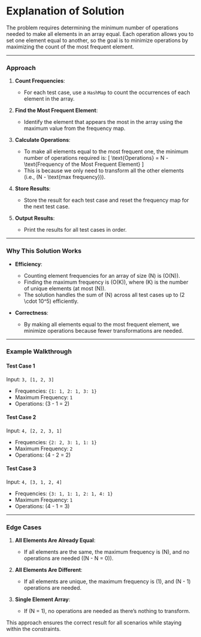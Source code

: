 # Explanation of Solution

The problem requires determining the minimum number of operations needed to make all elements in an array equal. Each operation allows you to set one element equal to another, so the goal is to minimize operations by maximizing the count of the most frequent element.

---

### Approach

1. **Count Frequencies**:
   - For each test case, use a `HashMap` to count the occurrences of each element in the array.

2. **Find the Most Frequent Element**:
   - Identify the element that appears the most in the array using the maximum value from the frequency map.

3. **Calculate Operations**:
   - To make all elements equal to the most frequent one, the minimum number of operations required is:
     \[
     \text{Operations} = N - \text{Frequency of the Most Frequent Element}
     \]
   - This is because we only need to transform all the other elements (i.e., \(N - \text{max frequency}\)).

4. **Store Results**:
   - Store the result for each test case and reset the frequency map for the next test case.

5. **Output Results**:
   - Print the results for all test cases in order.

---

### Why This Solution Works
- **Efficiency**:
  - Counting element frequencies for an array of size \(N\) is \(O(N)\).
  - Finding the maximum frequency is \(O(K)\), where \(K\) is the number of unique elements (at most \(N\)).
  - The solution handles the sum of \(N\) across all test cases up to \(2 \cdot 10^5\) efficiently.

- **Correctness**:
  - By making all elements equal to the most frequent element, we minimize operations because fewer transformations are needed.

---

### Example Walkthrough

#### Test Case 1
Input: `3, [1, 2, 3]`
- Frequencies: `{1: 1, 2: 1, 3: 1}`
- Maximum Frequency: `1`
- Operations: \(3 - 1 = 2\)

#### Test Case 2
Input: `4, [2, 2, 3, 1]`
- Frequencies: `{2: 2, 3: 1, 1: 1}`
- Maximum Frequency: `2`
- Operations: \(4 - 2 = 2\)

#### Test Case 3
Input: `4, [3, 1, 2, 4]`
- Frequencies: `{3: 1, 1: 1, 2: 1, 4: 1}`
- Maximum Frequency: `1`
- Operations: \(4 - 1 = 3\)

---

### Edge Cases
1. **All Elements Are Already Equal**:
   - If all elements are the same, the maximum frequency is \(N\), and no operations are needed (\(N - N = 0\)).

2. **All Elements Are Different**:
   - If all elements are unique, the maximum frequency is \(1\), and \(N - 1\) operations are needed.

3. **Single Element Array**:
   - If \(N = 1\), no operations are needed as there’s nothing to transform.

This approach ensures the correct result for all scenarios while staying within the constraints.
